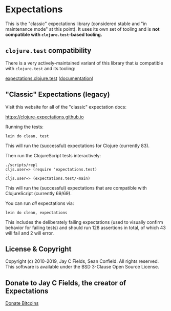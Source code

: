 # Expectations

This is the "classic" expectations library (considered stable and "in maintenance mode" at this point).
It uses its own set of tooling and is **not compatible with `clojure.test`-based tooling.**

## `clojure.test` compatibility

There is a very actively-maintained variant of this library that _is_ compatible with `clojure.test` and its tooling:

[expectations.clojure.test](https://github.com/clojure-expectations/clojure-test) 
([documentation](https://cljdoc.org/d/com.github.seancorfield/expectations/))

## "Classic" Expectations (legacy)

Visit this website for all of the "classic" expectation docs:

<a href="https://clojure-expectations.github.io">https://clojure-expectations.github.io</a>

Running the tests:

    lein do clean, test

This will run the (successful) expectations for Clojure (currently 83).

Then run the ClojureScript tests interactively:

    ./scripts/repl
    cljs.user=> (require 'expectations.test)
    ...
    cljs.user=> (expectations.test/-main)

This will run the (successful) expectations that are compatible with ClojureScript (currently 69/69).

You can run _all_ expectations via:

    lein do clean, expectations

This includes the deliberately failing expectations (used to visually confirm behavior for failing tests) and should run 128 assertions in total, of which 43 will fail and 2 will error.

## License & Copyright

Copyright (c) 2010-2019, Jay C Fields, Sean Corfield. All rights reserved. This software is available under the BSD 3-Clause Open Source License.

## Donate to Jay C Fields, the creator of Expectations

<a href="https://www.coinbase.com/checkouts/7e288c1998b7d7135eeafbe785a2ce60">Donate Bitcoins</a>
